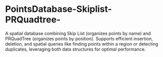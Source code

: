 # PointsDatabase-Skiplist-PRQuadtree-
A spatial database combining Skip List (organizes points by name) and PRQuadTree (organizes points by position). Supports efficient insertion, deletion, and spatial queries like finding points within a region or detecting duplicates, leveraging both data structures for optimal performance.
